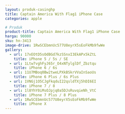 ```yaml
---
layout: produk-casinghp
title: Captain America With Flag1 iPhone Case
categories: apple

# Produk
product-title: Captain America With Flag1 iPhone Case
harga: 90000
sku: hn-3413
image-drive: 1RwSCEbmnUc577U8eyrX5sEoFkMb9fwWe
gallery:
  - url: 17xEOtD5sOdBGd7kzSSnxI3EkAPx5kZtL
    title: iPhone 5 / 5s / SE
  - url: 1Ltw7vghFyJ65r_O4xNTylglDf_Zbztqu
    title: iPhone 6 / 6s
  - url: 11U7MBoq0Bw2tweLPXkBSkrVVaInSaoUs
    title: iPhone 6 Plus / 6s Plus
  - url: 1VNGj1O5CJgFkqduI22qsldTXj5hDI6EI
    title: iPhone 7 / 8
  - url: 1l8YhY0iMsOJpjq0a5DJsRuvqieNh_VtC
    title: iPhone 7 Plus / 8 Plus
  - url: 1RwSCEbmnUc577U8eyrX5sEoFkMb9fwWe
    title: iPhone X
---
```

